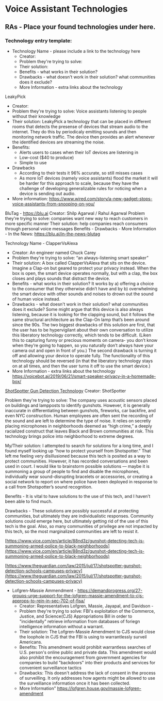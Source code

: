 # Voice Assistant Technologies

## RAs - Place your found technologies under here. 

### Technology entry template:
- Technology Name - please include a link to the technology here
  - Creator:
  - Problem they're trying to solve:
  - Their solution:
  - Benefits - what works in their solution?
  - Drawbacks - what doesn't work in their solution? what communities does it exclude? 
  - More Information - extra links about the technology



LeakyPick 
  - Creator:
  - Problem they're trying to solve: Voice assistants listening to people without their knowledge
  - Their solution: LeakyPick a technology that can be placed in different rooms that detects the presense of devices that stream audio to the internet. They do this by periodicaly emitting sounds and then monitoring network traffic. The device then provides an alert whenever the identified devices are streaming the noise.
  - Benefits:
    - Alerts users to cases when their IoT devices are listening in 
    - Low-cost ($40 to produce)
    - Simple to use
  - Drawbacks
    - According to their tests it 96% accurate, so still misses cases
    - As more IoT devices (namely voice assistants) flood the market it will be harder for this approach to scale, because they have the challenge of developing generalizable rules for noticing when a device is sending out audio.
  - More information: https://www.wired.com/story/a-new-gadget-stops-voice-assistants-from-snooping-on-you/ 


BluTag - https://blu.ai 
Creator: Shilp Agarwal / Rahul Agarwal
Problem they're trying to solve: companies want new way to reach customers in more specific manner
Their solution: help companies reach consumers through personal voice messages
Benefits -
Drawbacks - 
More Information - In the News: https://blu.ai/in-the-news-blutag



Technology Name - ClapperVsAlexa
- Creator: An engineer named Chuck Carey 
- Problem they're trying to solve: “an always-listening smart speaker”
- Their solution: A box called ClapperVsAlexa that sits on the device.  Imagine a Clap-on but geared to protect your privacy instead.  When the box is open, the smart device operates normally, but with a clap, the box closes and plays sounds that distract the device.  
- Benefits - what works in their solution? It works by a) offering a choice to the consumer that they otherwise didn’t have and by b) overwhelming the smart device with other sounds and noises to drown out the sound of human voice instead. 
- Drawbacks - what doesn't work in their solution? what communities does it exclude?  Some might argue that this device is also always listening, because it is looking for the clapping sound, but it follows the same structural architecture as the Clap-On lamp that’s been around since the 90s.  The two biggest drawbacks of this solution are first, that the user has to be hypervigilant about their own conversation to utilize this liberatory technology correctly, which tends to be difficult.  (Liken this to capturing funny or precious moments on camera- you don’t know when they’re going to happen, so you naturally don’t always have your camera out and open in front of you.)  The second drawback is turning it off and allowing your device to operate fully.  The functionality of this technology should be reversed (in that the liberatory technology stays on at all times, and then the user turns it off to use the smart device.)
- More Information - extra links about the technology https://voicebot.ai/2019/06/21/smart-speaker-privacy-in-a-homemade-box/

[ShotSpotter Gun Detection Technology](https://www.shotspotter.com/) 
Creator: ShotSpotter

Problem they're trying to solve: The company uses acoustic sensors placed on buildings and lampposts to identify gunshots. However, it is generally inaccurate in differentiating between gunshots, fireworks, car backfire, and even NYC construction. Human employees are often sent the recording of the sound and are left to determine the type of noise. It relies on secretly placing microphones in neighborhoods deemed as “high crime,” a deeply racialized construct that leaves Black and Brown communities at risk. This technology brings police into neighborhood to extreme degrees.

My/Their solution: I attempted to search for solutions for a long time, and I found myself looking up “how to protect yourself from Shotspotter.” That left me feeling very disillusioned because this tech is posited as a way to protect communities. However, it has recorded conversations and been used in court. I would like to brainstorm possible solutions — maybe it is summoning a group of people to find and disable the microphones, individually wear sound-disrupting bracelets or accessories, or creating a social network to report on where police have been deployed in response to a call from Shotspotter’s sound recognition. 

Benefits - It is vital to have solutions to the use of this tech, and I haven’t been able to find much. 

Drawbacks - These solutions are possibly successful at protecting communities, but ultimately they are individualistic responses. Community solutions could emerge here, but ultimately getting rid of the use of this tech is the goal. Also, so many communities of privilege are not impacted by this tech, so the most marginalized communities are left to resist it. 

[https://www.vice.com/en/article/88nd3z/gunshot-detecting-tech-is-summoning-armed-police-to-black-neighborhoods](https://www.vice.com/en/article/88nd3z/gunshot-detecting-tech-is-summoning-armed-police-to-black-neighborhoods)

[https://www.theguardian.com/law/2015/jul/17/shotspotter-gunshot-detection-schools-campuses-privacy](https://www.theguardian.com/law/2015/jul/17/shotspotter-gunshot-detection-schools-campuses-privacy)


- Lofgren-Massie Ammendment - https://demandprogress.org/27-groups-urge-support-for-the-lofgren-massie-amendment-to-cjs-approps-to-rein-in-sec-702-of-fisa/
  - Creator: Representatives Lofgren, Massie, Jayapal, and Davidson - 
  - Problem they're trying to solve: FBI's exploitation of the Commerce, Justice, and Science(CJS) Appropriations Bill in order to "incidentally" retrieve information from databases of foriegn intelligence information without a warrant.
  - Their solution: The Lofgren-Massie Amendment to CJS would close the loophole in CJS that the FBI is using to warrantlessly surveil Americans. 
  - Benefits: This amendment would prohibit warrantless searches of U.S. person's online public and private data. This amendment would also prohibit the encouragement from government agencies for companies to build "backdoors"  into their products and services for convenient surveillance tactics
  - Drawbacks: This doesn't address the lack of consent in the process of surveilling. It only addresses how agents might be allowed to use the surveillance information once it has been collected.
  - More Information" https://lofgren.house.gov/massie-lofgren-amendment


